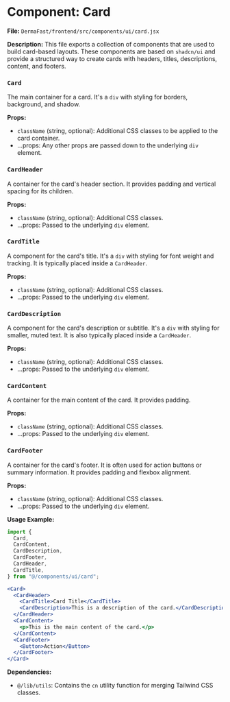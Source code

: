 # Component: Card

**File:** `DermaFast/frontend/src/components/ui/card.jsx`

**Description:**
This file exports a collection of components that are used to build card-based layouts. These components are based on `shadcn/ui` and provide a structured way to create cards with headers, titles, descriptions, content, and footers.

### `Card`
The main container for a card. It's a `div` with styling for borders, background, and shadow.

**Props:**
*   `className` (string, optional): Additional CSS classes to be applied to the card container.
*   ...props: Any other props are passed down to the underlying `div` element.

### `CardHeader`
A container for the card's header section. It provides padding and vertical spacing for its children.

**Props:**
*   `className` (string, optional): Additional CSS classes.
*   ...props: Passed to the underlying `div` element.

### `CardTitle`
A component for the card's title. It's a `div` with styling for font weight and tracking. It is typically placed inside a `CardHeader`.

**Props:**
*   `className` (string, optional): Additional CSS classes.
*   ...props: Passed to the underlying `div` element.

### `CardDescription`
A component for the card's description or subtitle. It's a `div` with styling for smaller, muted text. It is also typically placed inside a `CardHeader`.

**Props:**
*   `className` (string, optional): Additional CSS classes.
*   ...props: Passed to the underlying `div` element.

### `CardContent`
A container for the main content of the card. It provides padding.

**Props:**
*   `className` (string, optional): Additional CSS classes.
*   ...props: Passed to the underlying `div` element.

### `CardFooter`
A container for the card's footer. It is often used for action buttons or summary information. It provides padding and flexbox alignment.

**Props:**
*   `className` (string, optional): Additional CSS classes.
*   ...props: Passed to the underlying `div` element.

**Usage Example:**

```jsx
import {
  Card,
  CardContent,
  CardDescription,
  CardFooter,
  CardHeader,
  CardTitle,
} from "@/components/ui/card";

<Card>
  <CardHeader>
    <CardTitle>Card Title</CardTitle>
    <CardDescription>This is a description of the card.</CardDescription>
  </CardHeader>
  <CardContent>
    <p>This is the main content of the card.</p>
  </CardContent>
  <CardFooter>
    <Button>Action</Button>
  </CardFooter>
</Card>
```

**Dependencies:**
*   `@/lib/utils`: Contains the `cn` utility function for merging Tailwind CSS classes.

